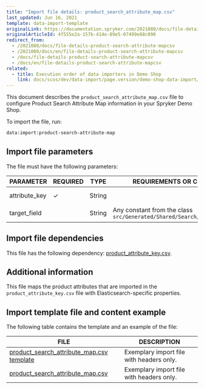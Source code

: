 ```yaml
---
title: "Import file details: product_search_attribute_map.csv"
last_updated: Jun 16, 2021
template: data-import-template
originalLink: https://documentation.spryker.com/2021080/docs/file-details-product-search-attribute-mapcsv
originalArticleId: 4f555e2a-157b-414e-89e5-07499e88c090
redirect_from:
  - /2021080/docs/file-details-product-search-attribute-mapcsv
  - /2021080/docs/en/file-details-product-search-attribute-mapcsv
  - /docs/file-details-product-search-attribute-mapcsv
  - /docs/en/file-details-product-search-attribute-mapcsv
related:
  - title: Execution order of data importers in Demo Shop
    link: docs/scos/dev/data-import/page.version/demo-shop-data-import/execution-order-of-data-importers-in-demo-shop.html
---
```


This document describes the `product_search_attribute_map.csv` file to configure Product Search Attribute Map information in your Spryker Demo Shop.

To import the file, run:

```bash
data:import:product-search-attribute-map
```

## Import file parameters

The file must have the following parameters:

| PARAMETER | REQUIRED | TYPE | REQUIREMENTS OR COMMENTS | DESCRIPTION |
| --- | --- | --- | --- | --- |
| attribute_key | &check; | String |  | Identifier of an attribute. |
| target_field |  | String | Any constant from the class `src/Generated/Shared/Search/PageIndexMap.php` | Elasticsearch property. |

## Import file dependencies

This file has the following dependency: [product_attribute_key.csv](/docs/pbc/all/product-information-management/{{page.version}}/base-shop/import-and-export-data/products-data-import/import-file-details-product-attribute-key.csv.html).

## Additional information

This file maps the product attributes that are imported in the `product_attribute_key.csv` file with Elasticsearch-specific properties.

## Import template file and content example

The following table contains the template and an example of the file:

| FILE | DESCRIPTION |
| --- | --- |
| [product_search_attribute_map.csv template](https://spryker.s3.eu-central-1.amazonaws.com/docs/Developer+Guide/Back-End/Data+Manipulation/Data+Ingestion/Data+Import/Data+Import+Categories/Merchandising+Setup/Product+Merchandising/Template+product_search_attribute_map.csv) | Exemplary import file with headers only. |
| [product_search_attribute_map.csv](https://spryker.s3.eu-central-1.amazonaws.com/docs/Developer+Guide/Back-End/Data+Manipulation/Data+Ingestion/Data+Import/Data+Import+Categories/Merchandising+Setup/Product+Merchandising/product_search_attribute_map.csv) | Exemplary import file with headers only. |
